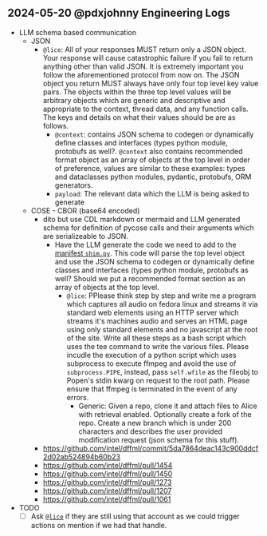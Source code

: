 ## 2024-05-20 @pdxjohnny Engineering Logs

- LLM schema based communication
  - JSON
    - `@lice`: All of your responses MUST return only a JSON object. Your response will cause catastrophic failure if you fail to return anything other than valid JSON. It is extremely important you follow the aforementioned protocol from now on. The JSON object you return MUST always have only four top level key value pairs. The objects within the three top level values will be arbitrary objects which are generic and descriptive and appropriate to the context, thread data, and any function calls. The keys and details on what their values should be are as follows.
      - `@context`: contains JSON schema to codegen or dynamically define classes and interfaces (types python module, protobufs as well?. `@context` also contains recommended format object as an array of objects at the top level in order of preference, values are similar to these examples: types and dataclasses python modules, pydantic, protobufs, ORM generators. 
      - `payload`: The relevant data which the LLM is being asked to generate
  - COSE - CBOR (base64 encoded)
    - dito but use CDL markdown or mermaid and LLM generated schema for definition of pycose calls and their arguments which are serializeable to JSON.
      - Have the LLM generate the code we need to add to the [manifest `shim.py`](https://github.com/intel/dffml/blob/474478442ad7293d84c387be094b70881ec2165b/dffml/util/testing/manifest/shim.py). This code will parse the top level object and use the JSON schema to codegen or dynamically define classes and interfaces (types python module, protobufs as well? Should we put a recommended format section as an array of objects at the top level.
        - `@lice`: PPlease think step by step and write me a program which captures all audio on fedora linux and streams it via standard web elements using an HTTP server which streams it's machines audio and serves an HTML page using only standard elements and no javascript at the root of the site. Write all these steps as a bash script which uses the tee command to write the various files. Please incudle the execution of a python script which uses subprocess to execute ffmpeg and avoid the use of `subprocess.PIPE`, instead, pass `self.wfile` as the fileobj to Popen's stdin kwarg on request to the root path. Please ensure that ffmpeg is terminated in the event of any errors.
          - Generic: Given a repo, clone it and attach files to Alice with retrieval enabled. Optionally create a fork of the repo. Create a new branch which is under 200 characters and describes the user provided modification request (json schema for this stuff). 
    - https://github.com/intel/dffml/commit/5da7864deac143c900ddcf2d02ab524894b60b23
    - https://github.com/intel/dffml/pull/1454
    - https://github.com/intel/dffml/pull/1450
    - https://github.com/intel/dffml/pull/1273
    - https://github.com/intel/dffml/pull/1207
    - https://github.com/intel/dffml/pull/1061
- TODO
  - [ ] Ask [`@lice`](https://github.com/lice) if they are still using that account as we could trigger actions on mention if we had that handle.